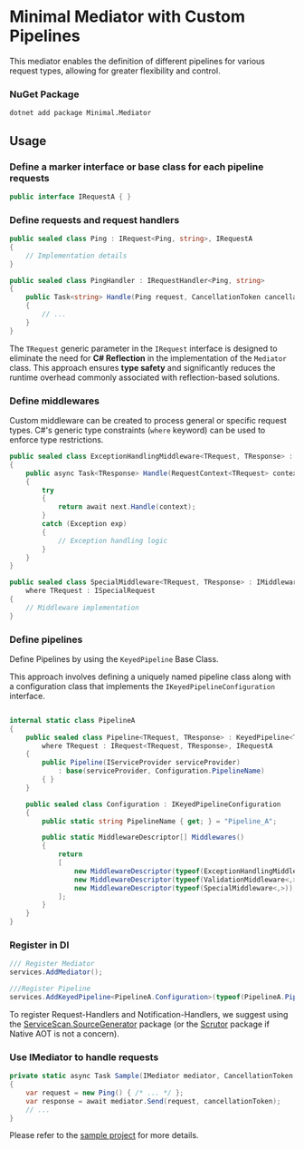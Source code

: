 # Minimal Mediator with Custom Pipelines

This mediator enables the definition of different pipelines for various request types, allowing for greater flexibility and control.

### NuGet Package

   ```
   dotnet add package Minimal.Mediator
   ```
## Usage

### **Define a marker interface or base class for each pipeline requests**

   ```csharp
   public interface IRequestA { }
   ```
   
### Define requests and request handlers


```csharp
public sealed class Ping : IRequest<Ping, string>, IRequestA
{
    // Implementation details
}

public sealed class PingHandler : IRequestHandler<Ping, string>
{
    public Task<string> Handle(Ping request, CancellationToken cancellationToken)
    {
        // ...
    }
}
```

The `TRequest` generic parameter in the `IRequest` interface is designed to eliminate the need for **C# Reflection** in the implementation of the `Mediator` class. This approach ensures **type safety** and significantly reduces the runtime overhead commonly associated with reflection-based solutions.

### Define middlewares

Custom middleware can be created to process general or specific request types. C#'s generic type constraints (`where` keyword) can be used to enforce type restrictions.

```csharp
public sealed class ExceptionHandlingMiddleware<TRequest, TResponse> : IMiddleware<TRequest, TResponse>
{
    public async Task<TResponse> Handle(RequestContext<TRequest> context, IRequestProcessor<TRequest, TResponse> next)
    {
        try
        {
            return await next.Handle(context);
        }
        catch (Exception exp)
        {
            // Exception handling logic
        }
    }
}

public sealed class SpecialMiddleware<TRequest, TResponse> : IMiddleware<TRequest, TResponse>
    where TRequest : ISpecialRequest
{
    // Middleware implementation
}
```

### Define pipelines

   Define Pipelines by using the `KeyedPipeline` Base Class.
   
   This approach involves defining a uniquely named pipeline class along with a configuration class that implements the `IKeyedPipelineConfiguration` interface.

   ```csharp

   internal static class PipelineA
   {
       public sealed class Pipeline<TRequest, TResponse> : KeyedPipeline<TRequest, TResponse>
           where TRequest : IRequest<TRequest, TResponse>, IRequestA
       {
           public Pipeline(IServiceProvider serviceProvider)
               : base(serviceProvider, Configuration.PipelineName)
           { }
       }
   
       public sealed class Configuration : IKeyedPipelineConfiguration
       {
           public static string PipelineName { get; } = "Pipeline_A";
   
           public static MiddlewareDescriptor[] Middlewares()
           {
               return
               [
                   new MiddlewareDescriptor(typeof(ExceptionHandlingMiddleware<,>)),
                   new MiddlewareDescriptor(typeof(ValidationMiddleware<,>)),
                   new MiddlewareDescriptor(typeof(SpecialMiddleware<,>)),
               ];
           }
       }
   }

   ```

### Register in DI

   ```csharp
   /// Register Mediator
   services.AddMediator();

   ///Register Pipeline
   services.AddKeyedPipeline<PipelineA.Configuration>(typeof(PipelineA.Pipeline<,>));
   ```
   To register Request-Handlers and Notification-Handlers, we suggest using the [ServiceScan.SourceGenerator](https://github.com/Dreamescaper/ServiceScan.SourceGenerator) package (or the [Scrutor](https://github.com/khellang/Scrutor) package if Native AOT is not a concern).
   
### Use IMediator to handle requests

```csharp
private static async Task Sample(IMediator mediator, CancellationToken cancellationToken)
{
    var request = new Ping() { /* ... */ };
    var response = await mediator.Send(request, cancellationToken);
    // ...
}
```

Please refer to the [sample project](Mediator.Sample) for more details.

